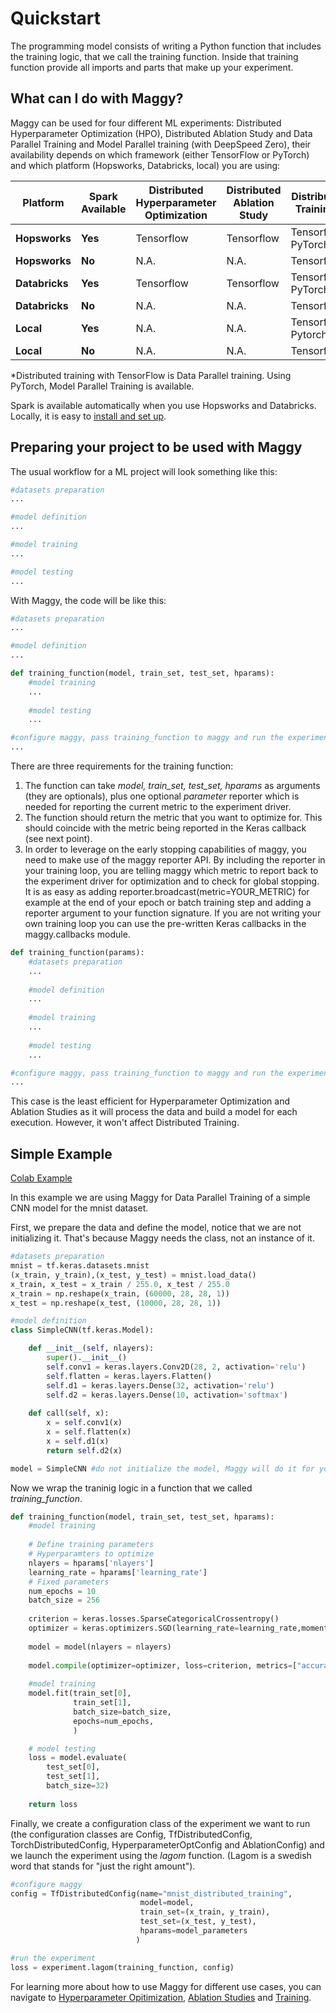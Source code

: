 # Quickstart

The programming model consists of writing a Python function that includes the training logic, that we call the training function. 
Inside that training function provide all imports and parts that make up your experiment.

## What can I do with Maggy?

Maggy can be used for four different ML experiments: Distributed Hyperparameter Optimization (HPO), 
Distributed Ablation Study and Data Parallel Training and Model Parallel training (with DeepSpeed Zero), 
their availability depends on which framework
(either TensorFlow or PyTorch) and which platform (Hopsworks, Databricks, local) you are using:


| Platform       | Spark<br/>Available | Distributed<br/>Hyperparameter<br/>Optimization | Distributed<br/>Ablation Study | Distributed<br/>Training* |
|----------------|---------------------|-------------------------------------------------|--------------------------------|---------------------------|
| **Hopsworks**  | **Yes**             | Tensorflow                                      | Tensorflow                     | Tensorflow, PyTorch       |
| **Hopsworks**  | **No**              | N.A.                                            | N.A.                           | Tensorflow                |
| **Databricks** | **Yes**             | Tensorflow                                      | Tensorflow                     | Tensorflow, PyTorch       |
| **Databricks** | **No**              | N.A.                                            | N.A.                           | Tensorflow                |
| **Local**      | **Yes**             | N.A.                                            | N.A.                           | Tensorflow, Pytorch       |
| **Local**      | **No**              | N.A.                                            | N.A.                           | Tensorflow                |

*Distributed training with TensorFlow is Data Parallel training. Using PyTorch, Model Parallel Training is available.

Spark is available automatically when you use Hopsworks and Databricks. Locally, it is easy to 
[install and set up](https://spark.apache.org/docs/latest/api/python/getting_started/install.html).

## Preparing your project to be used with Maggy
The usual workflow for a ML project will look something like this:

```py
#datasets preparation
...

#model definition
...

#model training
...

#model testing
...
```

With Maggy, the code will be like this:

```py
#datasets preparation
...

#model definition
...

def training_function(model, train_set, test_set, hparams):
    #model training
    ...
    
    #model testing
    ...

#configure maggy, pass training_function to maggy and run the experiment
...
```

There are three requirements for the training function:

1. The function can take _model, train_set, test_set, hparams_ as arguments (they are optionals), 
plus one optional _parameter_ reporter which is needed for reporting the current metric to the experiment driver.
2. The function should return the metric that you want to optimize for. 
This should coincide with the metric being reported in the Keras callback (see next point).
3. In order to leverage on the early stopping capabilities of maggy, 
you need to make use of the maggy reporter API. By including the reporter in your training loop, 
you are telling maggy which metric to report back to the experiment driver for optimization and to check for global stopping. 
It is as easy as adding reporter.broadcast(metric=YOUR_METRIC) for example at the end of your epoch or 
batch training step and adding a reporter argument to your function signature.
If you are not writing your own training loop you can use the pre-written Keras callbacks in the maggy.callbacks module.


```py
def training_function(params):
    #datasets preparation
    ...
    
    #model definition
    ...
    
    #model training
    ...
    
    #model testing
    ...

#configure maggy, pass training_function to maggy and run the experiment
...
```

This case is the least efficient for Hyperparameter Optimization and Ablation Studies as it will process the data 
and build a model for each execution. However, it won't affect Distributed Training.


## Simple Example

[Colab Example](https://colab.research.google.com/drive/1ZoLuQbL0Il86hTPQ58ilzEfVF6MWpWRi?usp=sharing)

In this example we are using Maggy for Data Parallel Training of a simple CNN model for the mnist dataset.

First, we prepare the data and define the model, notice that we are not initializing it.
That's because Maggy needs the class, not an instance of it.
```py
#datasets preparation
mnist = tf.keras.datasets.mnist
(x_train, y_train),(x_test, y_test) = mnist.load_data()
x_train, x_test = x_train / 255.0, x_test / 255.0
x_train = np.reshape(x_train, (60000, 28, 28, 1))
x_test = np.reshape(x_test, (10000, 28, 28, 1))

#model definition
class SimpleCNN(tf.keras.Model):

    def __init__(self, nlayers):
        super().__init__()
        self.conv1 = keras.layers.Conv2D(28, 2, activation='relu')
        self.flatten = keras.layers.Flatten()
        self.d1 = keras.layers.Dense(32, activation='relu')
        self.d2 = keras.layers.Dense(10, activation='softmax')
        
    def call(self, x):
        x = self.conv1(x)
        x = self.flatten(x)
        x = self.d1(x)
        return self.d2(x)

model = SimpleCNN #do not initialize the model, Maggy will do it for you
```

Now we wrap the traninig logic in a function that we called _training_function_.
```py
def training_function(model, train_set, test_set, hparams):
    #model training
    
    # Define training parameters
    # Hyperparamters to optimize
    nlayers = hparams['nlayers']
    learning_rate = hparams['learning_rate']
    # Fixed parameters
    num_epochs = 10
    batch_size = 256
    
    criterion = keras.losses.SparseCategoricalCrossentropy()
    optimizer = keras.optimizers.SGD(learning_rate=learning_rate,momentum=0.9,decay=1e-5)
    
    model = model(nlayers = nlayers)
    
    model.compile(optimizer=optimizer, loss=criterion, metrics=["accuracy"])
    
    #model training
    model.fit(train_set[0],
              train_set[1],
              batch_size=batch_size,
              epochs=num_epochs,
              )

    # model testing    
    loss = model.evaluate(
        test_set[0],
        test_set[1],
        batch_size=32)
    
    return loss
```

Finally, we create a configuration class of the experiment we want to run (the configuration classes are Config, 
TfDistributedConfig, TorchDistributedConfig, HyperparameterOptConfig and AblationConfig) and we launch 
the experiment using the _lagom_ function.
(Lagom is a swedish word that stands for "just the right amount").

```py
#configure maggy
config = TfDistributedConfig(name="mnist_distributed_training", 
                             model=model, 
                             train_set=(x_train, y_train), 
                             test_set=(x_test, y_test),
                             hparams=model_parameters
                            )

#run the experiment
loss = experiment.lagom(training_function, config)
```

For learning more about how to use Maggy for different use cases, you can navigate to 
[Hyperparameter Opitimization](../hpo/intro.md), [Ablation Studies](../ablation/intro.md) and 
[Training](../dist_training/intro.md).